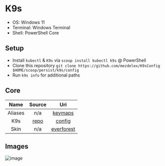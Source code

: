 # K9s

- OS: Windows 11
- Terminal: Windows Terminal
- Shell: PowerShell Core

## Setup

- Install `kubectl` & `K9s` via `scoop install kubectl k9s` @ PowerShell
- Clone this repository `git clone https://github.com/mezdelex/K9sConfig $HOME/scoop/persist/k9s/config`
- Run `k9s info` for additional paths

## Core

|  Name   |                 Source                  |                                         Uri                                         |
| :-----: | :-------------------------------------: | :---------------------------------------------------------------------------------: |
| Aliases |                   n/a                   |       [keymaps](https://github.com/mezdelex/K9sConfig/blob/main/aliases.yaml)       |
|   K9s   | [repo](https://github.com/derailed/k9s) |        [config](https://github.com/mezdelex/K9sConfig/blob/main/config.yaml)        |
|  Skin   |                   n/a                   | [everforest](https://github.com/mezdelex/K9sConfig/blob/main/skins/everforest.yaml) |

## Images

![image](https://github.com/user-attachments/assets/75ef4a95-cef5-4b1b-9d5a-ad605165fca7)
